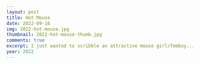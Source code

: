 ```yaml
---
layout: post
title: Hot Mouse
date: 2022-09-16
img: 2022-hot-mouse.jpg
thumbnail: 2022-hot-mouse-thumb.jpg
comments: true
excerpt: I just wanted to scribble an attractive mouse girl/femboy... 
year: 2022
---
```


